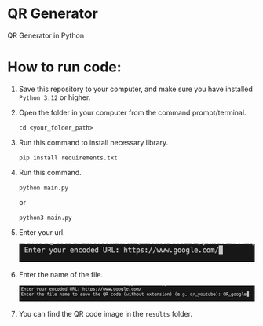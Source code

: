 # QR Generator
QR Generator in Python

# How to run code:
1. Save this repository to your computer, and make sure you have installed `Python 3.12` or higher.
2. Open the folder in your computer from the command prompt/terminal.
    ```
    cd <your_folder_path>
    ```
3. Run this command to install necessary library.
    ```
    pip install requirements.txt
    ```
4. Run this command.
    ```
    python main.py
    ```
    or
    ```
    python3 main.py
    ```
5. Enter your url.
   
    ![URL](img/first_input.png)
7. Enter the name of the file.
   
    ![File Name](img/url.png)
9. You can find the QR code image in the `results` folder.
